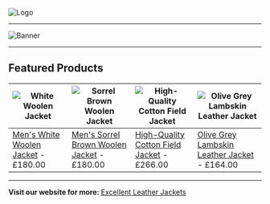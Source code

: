 ![Logo](https://excellentleatherjackets.com/cdn/shop/files/elj-logo.jpg?v=1730359581&width=100)

---

![Banner](https://excellentleatherjackets.com/cdn/shop/files/home-page-slider-webp-3.webp?v=1730699951&width=1920)

---

## Featured Products

| ![White Woolen Jacket](https://excellentleatherjackets.com/cdn/shop/files/mens-white-woolen-jacket.jpg) | ![Sorrel Brown Woolen Jacket](https://excellentleatherjackets.com/cdn/shop/files/mens-sorrel-brown-woolen-jacket.jpg) | ![High-Quality Cotton Field Jacket](https://excellentleatherjackets.com/cdn/shop/files/high-quality-cotton-field-jacket.jpg) | ![Olive Grey Lambskin Leather Jacket](https://excellentleatherjackets.com/cdn/shop/files/olive-grey-lambskin-leather-jacket.jpg) |
|---------------------------------------------------------------------------------------------------------|-----------------------------------------------------------------------------------------------------------|-----------------------------------------------------------------------------------------------------------------------|--------------------------------------------------------------------------------------------------------------------------|
| [Men's White Woolen Jacket](https://excellentleatherjackets.com/products/mens-white-woolen-jacket) - £180.00    | [Men's Sorrel Brown Woolen Jacket](https://excellentleatherjackets.com/products/mens-brown-woolen-jacket) - £180.00 | [High-Quality Cotton Field Jacket](https://excellentleatherjackets.com/products/high-quality-cotton-field-jacket) - £266.00            | [Olive Grey Lambskin Leather Jacket](https://excellentleatherjackets.com/products/olive-grey-lambskin-leather-jacket) - £164.00             |

---

**Visit our website for more:** [Excellent Leather Jackets](https://excellentleatherjackets.com)
